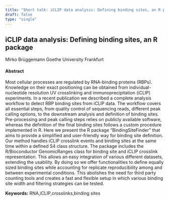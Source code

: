 ```yaml
---
title: "Short talk: iCLIP data analysis: Defining binding sites, an R package"
draft: false
type: "single"
---
```


## iCLIP data analysis: Defining binding sites, an R package
Mirko Brüggemann
Goethe University Frankfurt
#### Abstract

Most cellular processes are regulated by RNA-binding proteins (RBPs). Knowledge on their exact positioning can be obtained from individual-nucleotide resolution UV crosslinking and immunoprecipitation (iCLIP) experiments. In a recent publication we described a complete analysis workflow to detect RBP binding sites from iCLIP data. The workflow covers all essential steps, from quality control of sequencing reads, different peak calling options, to the downstream analysis and definition of binding sites. Pre-processing and peak calling steps relies on publicly available software, whereas the definition of the final binding sites follows a custom procedure implemented in R. Here we present the R package “BindingSiteFinder” that aims to provide a simplified and user-friendly way for binding site definition. Our method handles iCLIP crosslink events and binding sites at the same time within a defined S4 class structure. The package includes the R/Bioconductor GenomicRanges class for binding site and iCLIP crosslink representation. This allows an easy integration of various different datasets, extending the usability. By doing so we offer functionalities to define equally sized binding sites while accounting for replicate reproducibility among and between experimental conditions. This abolishes the need for third party counting tools and creates a fast and flexible setup in which various binding site width and filtering strategies can be tested.

**Keywords:** RNA,iCLIP,crosslinks,binding sites
